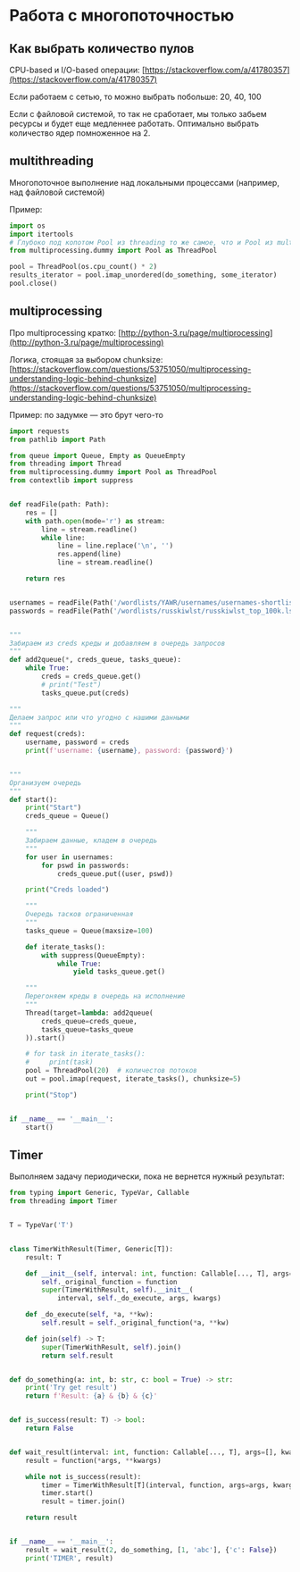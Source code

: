 # Работа с многопоточностью

## Как выбрать количество пулов

CPU-based и I/O-based операции: [https://stackoverflow.com/a/41780357](https://stackoverflow.com/a/41780357)

Если работаем с сетью, то можно выбрать побольше: 20, 40, 100

Если с файловой системой, то так не сработает, мы только забьем ресурсы и будет еще медленнее работать. Оптимально выбрать количество ядер помноженное на 2.

## multithreading

Многопоточное выполнение над локальными процессами (например, над файловой системой)

Пример:

```python
import os
import itertools
# Глубоко под копотом Pool из threading то же самое, что и Pool из multiprocessing.pool
from multiprocessing.dummy import Pool as ThreadPool

pool = ThreadPool(os.cpu_count() * 2)
results_iterator = pool.imap_unordered(do_something, some_iterator)
pool.close()
```

## multiprocessing

Про multiprocessing кратко: [http://python-3.ru/page/multiprocessing](http://python-3.ru/page/multiprocessing)

Логика, стоящая за выбором chunksize: [https://stackoverflow.com/questions/53751050/multiprocessing-understanding-logic-behind-chunksize](https://stackoverflow.com/questions/53751050/multiprocessing-understanding-logic-behind-chunksize)

Пример: по задумке — это брут чего-то

```python
import requests
from pathlib import Path

from queue import Queue, Empty as QueueEmpty
from threading import Thread
from multiprocessing.dummy import Pool as ThreadPool
from contextlib import suppress


def readFile(path: Path):
    res = []
    with path.open(mode='r') as stream:
        line = stream.readline()
        while line:
            line = line.replace('\n', '')
            res.append(line)
            line = stream.readline()

    return res


usernames = readFile(Path('/wordlists/YAWR/usernames/usernames-shortlist.txt'))
passwords = readFile(Path('/wordlists/russkiwlst/russkiwlst_top_100k.lst'))


"""
Забираем из creds креды и добавляем в очередь запросов
"""
def add2queue(*, creds_queue, tasks_queue):
    while True:
        creds = creds_queue.get()
        # print("Test")
        tasks_queue.put(creds)

"""
Делаем запрос или что угодно с нашими данными
"""
def request(creds):
    username, password = creds
    print(f'username: {username}, password: {password}')


"""
Организуем очередь
"""
def start():
    print("Start")
    creds_queue = Queue()

    """
    Забираем данные, кладем в очередь
    """
    for user in usernames:
        for pswd in passwords:
            creds_queue.put((user, pswd))

    print("Creds loaded")

    """
    Очередь тасков ограниченная
    """
    tasks_queue = Queue(maxsize=100)

    def iterate_tasks():
        with suppress(QueueEmpty):
            while True:
                yield tasks_queue.get()

    """
    Перегоняем креды в очередь на исполнение
    """
    Thread(target=lambda: add2queue(
        creds_queue=creds_queue,
        tasks_queue=tasks_queue
    )).start()

    # for task in iterate_tasks():
    #     print(task)
    pool = ThreadPool(20)  # количестов потоков
    out = pool.imap(request, iterate_tasks(), chunksize=5)

    print("Stop")


if __name__ == '__main__':
    start()

```

## Timer

Выполняем задачу периодически, пока не вернется нужный результат:

```python
from typing import Generic, TypeVar, Callable
from threading import Timer


T = TypeVar('T')


class TimerWithResult(Timer, Generic[T]):
    result: T

    def __init__(self, interval: int, function: Callable[..., T], args=[], kwargs={}):
        self._original_function = function
        super(TimerWithResult, self).__init__(
            interval, self._do_execute, args, kwargs)

    def _do_execute(self, *a, **kw):
        self.result = self._original_function(*a, **kw)

    def join(self) -> T:
        super(TimerWithResult, self).join()
        return self.result


def do_something(a: int, b: str, c: bool = True) -> str:
    print('Try get result')
    return f'Result: {a} & {b} & {c}'


def is_success(result: T) -> bool:
    return False


def wait_result(interval: int, function: Callable[..., T], args=[], kwargs={}) -> T:
    result = function(*args, **kwargs)

    while not is_success(result):
        timer = TimerWithResult[T](interval, function, args=args, kwargs=kwargs)
        timer.start()
        result = timer.join()

    return result


if __name__ == '__main__':
    result = wait_result(2, do_something, [1, 'abc'], {'c': False})
    print('TIMER', result)

```
